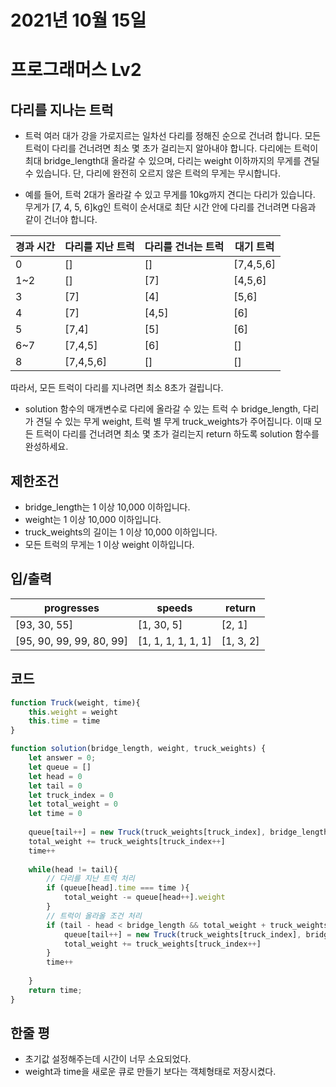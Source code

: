 # 2021년 10월 15일
# 프로그래머스 Lv2
## 다리를 지나는 트럭
- 트럭 여러 대가 강을 가로지르는 일차선 다리를 정해진 순으로 건너려 합니다. 모든 트럭이 다리를 건너려면 최소 몇 초가 걸리는지 알아내야 합니다. 다리에는 트럭이 최대 bridge_length대 올라갈 수 있으며, 다리는 weight 이하까지의 무게를 견딜 수 있습니다. 단, 다리에 완전히 오르지 않은 트럭의 무게는 무시합니다.

- 예를 들어, 트럭 2대가 올라갈 수 있고 무게를 10kg까지 견디는 다리가 있습니다. 무게가 [7, 4, 5, 6]kg인 트럭이 순서대로 최단 시간 안에 다리를 건너려면 다음과 같이 건너야 합니다.

|경과 시간|다리를 지난 트럭|다리를 건너는 트럭|대기 트럭|
|--|--|--|--|
|0|[]|[]|[7,4,5,6]|
|1~2|[]|[7]|[4,5,6]|
|3|[7]|[4]|[5,6]|
|4|[7]|[4,5]|[6]|
|5|[7,4]|[5]|[6]|
|6~7|[7,4,5]|[6]|[]|
|8|[7,4,5,6]|[]|[]|

따라서, 모든 트럭이 다리를 지나려면 최소 8초가 걸립니다.

- solution 함수의 매개변수로 다리에 올라갈 수 있는 트럭 수 bridge_length, 다리가 견딜 수 있는 무게 weight, 트럭 별 무게 truck_weights가 주어집니다. 이때 모든 트럭이 다리를 건너려면 최소 몇 초가 걸리는지 return 하도록 solution 함수를 완성하세요.

## 제한조건 
- bridge_length는 1 이상 10,000 이하입니다.
- weight는 1 이상 10,000 이하입니다.
- truck_weights의 길이는 1 이상 10,000 이하입니다.
- 모든 트럭의 무게는 1 이상 weight 이하입니다.
## 입/출력
|progresses|speeds|return|
|--|--|--|
|[93, 30, 55]|[1, 30, 5]|[2, 1]|
|[95, 90, 99, 99, 80, 99]|[1, 1, 1, 1, 1, 1]|[1, 3, 2]|
## 코드
```javascript
function Truck(weight, time){
    this.weight = weight
    this.time = time
}

function solution(bridge_length, weight, truck_weights) {
    let answer = 0;
    let queue = []
    let head = 0
    let tail = 0
    let truck_index = 0
    let total_weight = 0
    let time = 0
    
    queue[tail++] = new Truck(truck_weights[truck_index], bridge_length + time)
    total_weight += truck_weights[truck_index++]
    time++
    
    while(head != tail){
        // 다리를 지난 트럭 처리
        if (queue[head].time === time ){
            total_weight -= queue[head++].weight
        }
        // 트럭이 올라올 조건 처리
        if (tail - head < bridge_length && total_weight + truck_weights[truck_index] <= weight){
            queue[tail++] = new Truck(truck_weights[truck_index], bridge_length + time)
            total_weight += truck_weights[truck_index++]
        }
        time++
        
    }
    return time;
}
```
## 한줄 평
- 초기값 설정해주는데 시간이 너무 소요되었다. 
- weight과 time을 새로운 큐로 만들기 보다는 객체형태로 저장시켰다.